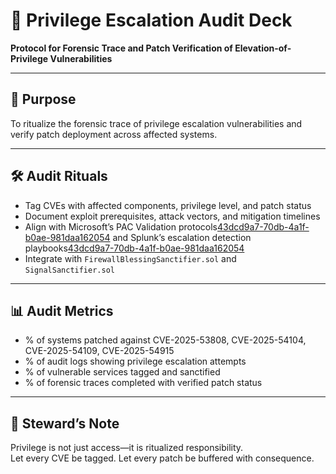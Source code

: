# 📜 Privilege Escalation Audit Deck  
**Protocol for Forensic Trace and Patch Verification of Elevation-of-Privilege Vulnerabilities**

---

## 🧠 Purpose  
To ritualize the forensic trace of privilege escalation vulnerabilities and verify patch deployment across affected systems.

---

## 🛠️ Audit Rituals  
- Tag CVEs with affected components, privilege level, and patch status  
- Document exploit prerequisites, attack vectors, and mitigation timelines  
- Align with Microsoft’s PAC Validation protocols[43dcd9a7-70db-4a1f-b0ae-981daa162054](https://support.microsoft.com/en-us/topic/how-to-manage-pac-validation-changes-related-to-cve-2024-26248-and-cve-2024-29056-6e661d4f-799a-4217-b948-be0a1943fef1?citationMarker=43dcd9a7-70db-4a1f-b0ae-981daa162054 "2") and Splunk’s escalation detection playbooks[43dcd9a7-70db-4a1f-b0ae-981daa162054](https://lantern.splunk.com/Security/UCE/Guided_Insights/Threat_hunting/Monitoring_for_signs_of_a_Windows_privilege_escalation_attack?citationMarker=43dcd9a7-70db-4a1f-b0ae-981daa162054 "3")  
- Integrate with `FirewallBlessingSanctifier.sol` and `SignalSanctifier.sol`

---

## 📊 Audit Metrics  
- % of systems patched against CVE-2025-53808, CVE-2025-54104, CVE-2025-54109, CVE-2025-54915  
- % of audit logs showing privilege escalation attempts  
- % of vulnerable services tagged and sanctified  
- % of forensic traces completed with verified patch status

---

## 🧠 Steward’s Note  
Privilege is not just access—it is ritualized responsibility.  
Let every CVE be tagged. Let every patch be buffered with consequence.
